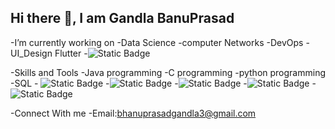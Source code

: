 ## Hi there 👋, I am Gandla BanuPrasad

 -I’m currently working on
        -Data Science
        -computer Networks
        -DevOps
        -UI_Design Flutter
        -![Static Badge](https://img.shields.io/badge/Github-black?style=flat-square&logo=github&logoColor=white&logoSize=auto)
        
-Skills and Tools
        -Java programming
        -C programming
        -python programming
        -SQL
       - ![Static Badge](https://img.shields.io/badge/c-purple?style=flat&logo=c&logoColor=white&logoSize=auto)
        -![Static Badge](https://img.shields.io/badge/HTML-orange?style=social&logo=html5&logoColor=orange&logoSize=auto)
        -![Static Badge](https://img.shields.io/badge/css-blue?style=flat-square&logo=css&logoColor=white&logoSize=auto)
        -![Static Badge](https://img.shields.io/badge/Nodejs-green?style=for-the-badge&logo=nodedotjs&logoColor=white&logoSize=auto)
        -![Static Badge](https://img.shields.io/badge/R%20programming-lightblue?style=plastic&logo=rstudioide&logoColor=white&logoSize=auto)

-Connect With me
       -Email:bhanuprasadgandla3@gmail.com

